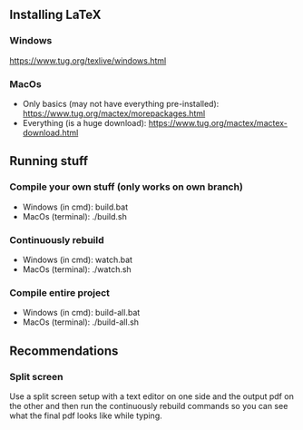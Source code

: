 ## Installing LaTeX
### Windows
https://www.tug.org/texlive/windows.html

### MacOs
- Only basics (may not have everything pre-installed): https://www.tug.org/mactex/morepackages.html
- Everything (is a huge download): https://www.tug.org/mactex/mactex-download.html

## Running stuff
### Compile your own stuff (only works on own branch)
- Windows (in cmd): build.bat
- MacOs (terminal): ./build.sh

### Continuously rebuild
- Windows (in cmd): watch.bat
- MacOs (terminal): ./watch.sh

### Compile entire project
- Windows (in cmd): build-all.bat
- MacOs (terminal): ./build-all.sh

## Recommendations
### Split screen
Use a split screen setup with a text editor on one side and the output pdf on the other and then run the continuously rebuild commands so you can see what the final pdf looks like while typing.
